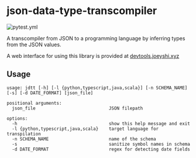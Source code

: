 # json-data-type-transcompiler

![pytest.yml](https://github.com/joeyshi12/json-data-type-transcompiler/actions/workflows/pytest.yml/badge.svg)

A transcompiler from JSON to a programming language by inferring types from the JSON values.

A web interface for using this library is provided at <a href="https://devtools.joeyshi.xyz">devtools.joeyshi.xyz</a>

## Usage

```
usage: jdtt [-h] [-l {python,typescript,java,scala}] [-n SCHEMA_NAME] [-s] [-d DATE_FORMAT] [json_file]

positional arguments:
  json_file                            JSON filepath

options:
  -h                                   show this help message and exit
  -l {python,typescript,java,scala}    target language for transpilation
  -n SCHEMA_NAME                       name of the schema
  -s                                   sanitize symbol names in schema
  -d DATE_FORMAT                       regex for detecting date fields
```
